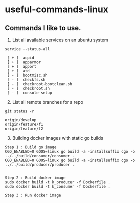 # useful-commands-linux
Commands I like to use.
-----------------------------------------------------------------------------------------------------------------


1. List all available services on an ubuntu system
```
service --status-all

 [ + ]  acpid
 [ + ]  apparmor
 [ + ]  apport
 [ + ]  atd
 [ - ]  bootmisc.sh
 [ - ]  checkfs.sh
 [ - ]  checkroot-bootclean.sh
 [ - ]  checkroot.sh
 [ - ]  console-setup

```
2. List all remote branches for a repo

```
git status -r

origin/develop
origin/feature/f1
origin/feature/f2
```


3. Building docker images with static go builds

```
Step 1 : Build go image
CGO_ENABLED=0 GOOS=linux go build -a -installsuffix cgo -o ../../build/consumer/consumer .
CGO_ENABLED=0 GOOS=linux go build -a -installsuffix cgo -o ../../build/producer/producer .


Step 2 : Build docker image
sudo docker build -t k_producer -f Dockerfile .
sudo docker build -t k_consumer -f Dockerfile .

Step 3 : Run docker image

```
